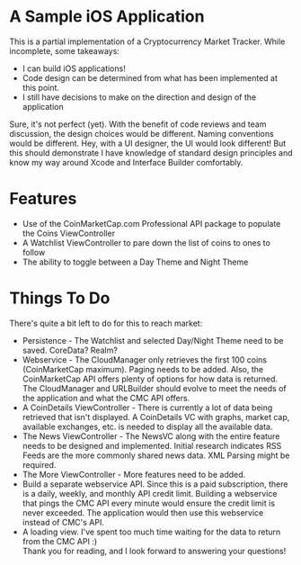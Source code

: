 # A Sample iOS Application

This is a partial implementation of a Cryptocurrency Market Tracker. While incomplete, some takeaways:

  - I can build iOS applications!
  - Code design can be determined from what has been implemented at this point.
  - I still have decisions to make on the direction and design of the application

Sure, it's not perfect (yet). With the benefit of code reviews and team discussion, the design choices would be different. Naming conventions would be different. Hey, with a UI designer, the UI would look different! But this should demonstrate I have knowledge of standard design principles and know my way around Xcode and Interface Builder comfortably.

# Features

  - Use of the CoinMarketCap.com Professional API package to populate the Coins ViewController
  - A Watchlist ViewController to pare down the list of coins to ones to follow
  - The ability to toggle between a Day Theme and Night Theme

# Things To Do

There's quite a bit left to do for this to reach market: 

  - Persistence - The Watchlist and selected Day/Night Theme need to be saved. CoreData? Realm?
  - Webservice - The CloudManager only retrieves the first 100 coins (CoinMarketCap maximum). Paging needs to be added. Also, the CoinMarketCap API offers plenty of options for how data is returned. The CloudManager and URLBuilder should evolve to meet the needs of the application and what the CMC API offers.
  - A CoinDetails ViewController - There is currently a lot of data being retrieved that isn't displayed. A CoinDetails VC with graphs, market cap, available exchanges, etc. is needed to display all the available data.
  - The News ViewController - The NewsVC along with the entire feature needs to be designed and implemented. Initial research indicates RSS Feeds are the more commonly shared news data. XML Parsing might be required.
  - The More ViewController - More features need to be added.
  - Build a separate webservice API. Since this is a paid subscription, there is a daily, weekly, and monthly API credit limit. Building a webservice that pings the CMC API every minute would ensure the credit limit is never exceeded. The application would then use this webservice instead of CMC's API.
  - A loading view. I've spent too  much time waiting for the data to return from the CMC API :)  
Thank you for reading, and I look forward to answering your questions!
  
